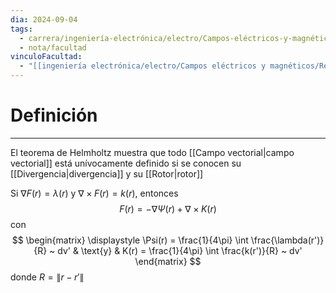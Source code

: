 ```yaml
---
dia: 2024-09-04
tags:
  - carrera/ingeniería-electrónica/electro/Campos-eléctricos-y-magnéticos
  - nota/facultad
vinculoFacultad:
  - "[[ingeniería electrónica/electro/Campos eléctricos y magnéticos/Resumen.md]]"
---
```

# Definición
---
El teorema de Helmholtz muestra que todo [[Campo vectorial|campo vectorial]] está unívocamente definido si se conocen su [[Divergencia|divergencia]] y su [[Rotor|rotor]]

Si $\nabla F(r) = \lambda(r)$ y $\nabla \times F(r) = k(r)$, entonces $$ F(r) = - \nabla \Psi(r) + \nabla \times K(r) $$ con $$ \begin{matrix} 
    \displaystyle \Psi(r) = \frac{1}{4\pi} \int \frac{\lambda(r')}{R} ~ dv' & \text{y} & K(r) = \frac{1}{4\pi} \int \frac{k(r')}{R} ~ dv'
\end{matrix} $$ donde $R = \lVert r - r' \rVert$